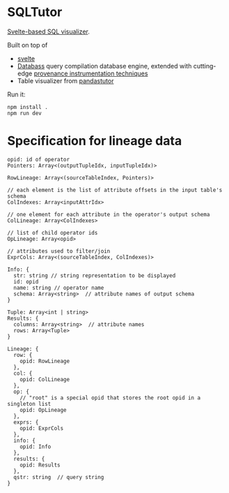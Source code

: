# SQLTutor


[Svelte-based SQL visualizer](https://cudbg.github.io/sqltutor).  

Built on top of

* [svelte](https://svelte.dev)
* [Databass](https://github.com/w6113/databass-public) query compilation database engine, extended with cutting-edge [provenance instrumentation techniques](https://arxiv.org/abs/1801.07237) 
* Table visualizer from [pandastutor](https://pandastutor.com/)

Run it:

    npm install .
    npm run dev




# Specification for lineage data 


```
opid: id of operator
Pointers: Array<(outputTupleIdx, inputTupleIdx)>

RowLineage: Array<(sourceTableIndex, Pointers)>

// each element is the list of attribute offsets in the input table's schema
ColIndexes: Array<inputAttrIdx>

// one element for each attribute in the operator's output schema
ColLineage: Array<ColIndexes>

// list of child operator ids
OpLineage: Array<opid>  

// attributes used to filter/join
ExprCols: Array<(sourceTableIndex, ColIndexes)>

Info: {
  str: string // string representation to be displayed
  id: opid
  name: string // operator name
  schema: Array<string>  // attribute names of output schema
}

Tuple: Array<int | string>
Results: {
  columns: Array<string>  // attribute names
  rows: Array<Tuple>
}

Lineage: {
  row: {
    opid: RowLineage
  },
  col: {
    opid: ColLineage
  },
  op: { 
    // "root" is a special opid that stores the root opid in a singleton list
    opid: OpLineage  
  },
  exprs: {
    opid: ExprCols
  },
  info: {
    opid: Info
  },
  results: {
    opid: Results
  },
  qstr: string  // query string
}


```
